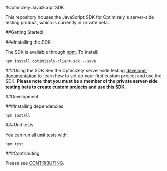 #Optimizely JavaScript SDK

This repository houses the JavaScript SDK for Optimizely's server-side testing product, which is currently in private beta.

##Getting Started

###Installing the SDK

The SDK is available through [npm](https://npmjs.com/package/optimizely-client-sdk). To install:

```
npm install optimizely-client-sdk --save
```

###Using the SDK
See the Optimizely server-side testing [developer documentation](http://developers.optimizely.com/server/reference/index) to learn how to set up your first custom project and use the SDK. **Please note that you must be a member of the private server-side testing beta to create custom projects and use this SDK.**

##Development

###Installing dependencies

```npm install```

###Unit tests

You can run all unit tests with:
```
npm test
```

###Contributing

Please see [CONTRIBUTING](CONTRIBUTING.md).
